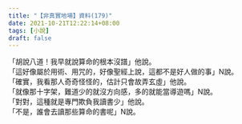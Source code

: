 ```yaml
---
title: "【非真實地場】資料(179)"
date: 2021-10-21T12:22:14+08:00
tags: [小說]
draft: false
---
```


「胡說八道！我早就說算命的根本沒譜」他說。   
「這好像屬於用術、用咒的，好像聖經上說，這都不是好人做的事」N說。  
「確實，我看那人奇奇怪怪的，估計只會故弄玄虛」他說。   
「就像那十字架，難道少的就沒方向感，多的就能當導遊嗎」N說。  
「對對，這種就是專門欺負我讀書少」他說。   
「不是，誰會去讀那些算命的書呢」N說。  